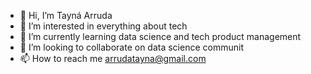 - 👋 Hi, I’m Tayná Arruda
- 👀 I’m interested in everything about tech
- 🌱 I’m currently learning data science and tech product management
- 💞️ I’m looking to collaborate on data science communit
- 📫 How to reach me arrudatayna@gmail.com

<!---
tayarruda113/tayarruda113 is a ✨ special ✨ repository because its `README.md` (this file) appears on your GitHub profile.
You can click the Preview link to take a look at your changes.
--->
